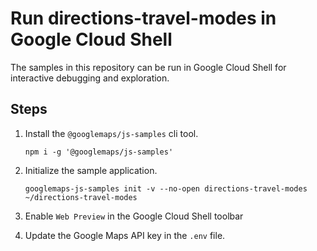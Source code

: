 # Run directions-travel-modes in Google Cloud Shell

The samples in this repository can be run in Google Cloud Shell for interactive debugging and exploration.

## Steps

1. Install the `@googlemaps/js-samples` cli tool.

    ```
    npm i -g '@googlemaps/js-samples'
    ```
1. Initialize the sample application. 
    ```
    googlemaps-js-samples init -v --no-open directions-travel-modes ~/directions-travel-modes
    ```
1. Enable `Web Preview` in the Google Cloud Shell toolbar
1. Update the Google Maps API key in the `.env` file.
